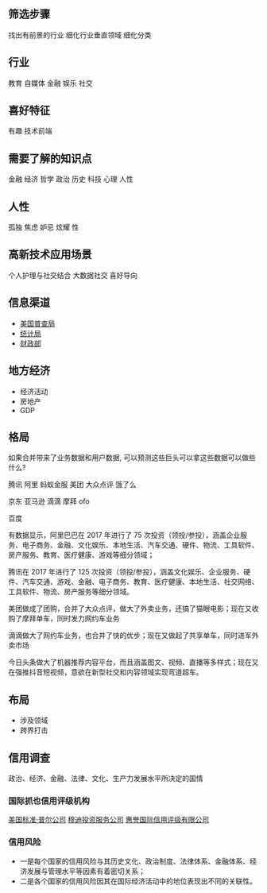 ## 筛选步骤
找出有前景的行业
细化行业垂直领域
细化分类


## 行业
教育
自媒体
金融
娱乐
社交

## 喜好特征
有趣
技术前端


## 需要了解的知识点
金融
经济
哲学
政治
历史
科技
心理
人性

## 人性
孤独
焦虑
妒忌
炫耀
性

## 高新技术应用场景

个人护理与社交结合
大数据社交
喜好导向

## 信息渠道
* [美国普查局](https://www.census.gov/)
* [统计局](http://www.stats.gov.cn/)
* [财政部](http://www.mof.gov.cn/index.htm)

## 地方经济
* 经济活动
* 房地产
* GDP


## 格局
如果合并带来了业务数据和用户数据, 可以预测这些巨头可以拿这些数据可以做些什么?

腾讯
阿里
蚂蚁金服
美团
大众点评
饿了么

京东
亚马逊
滴滴
摩拜
ofo

百度


有数据显示，阿里巴巴在 2017 年进行了 75 次投资（领投/参投），涵盖企业服务、电子商务、金融、文化娱乐、本地生活、汽车交通、硬件、物流、工具软件、房产服务、教育、医疗健康、游戏等细分领域；


腾讯在 2017 年进行了 125 次投资（领投/参投），涵盖文化娱乐、企业服务、硬件、汽车交通、游戏、金融、电子商务、教育、医疗健康、本地生活、社交网络、工具软件、物流、房产服务等细分领域。

美团做成了团购，合并了大众点评，做大了外卖业务，还搞了猫眼电影；现在又收购了摩拜单车，同时发力网约车业务

滴滴做大了网约车业务，也合并了快的优步；现在又做起了共享单车，同时进军外卖市场

今日头条做大了机器推荐内容平台，而且涵盖图文、视频、直播等多样式；现在又在强推抖音短视频，意欲在新型社交和内容领域实现弯道超车。

## 布局
* 涉及领域
* 跨界打击

## 信用调查
政治、经济、金融、法律、文化、生产力发展水平所决定的国情

### 国际抓也信用评级机构
[美国标准·普尔公司](http://wiki.mbalib.com/wiki/%E6%A0%87%E5%87%86%C2%B7%E6%99%AE%E5%B0%94%E5%85%AC%E5%8F%B8)
[穆迪投资服务公司](http://wiki.mbalib.com/wiki/%E7%A9%86%E8%BF%AA%E6%8A%95%E8%B5%84%E6%9C%8D%E5%8A%A1%E5%85%AC%E5%8F%B8)
[惠誉国际信用评级有限公司](http://wiki.mbalib.com/wiki/%E6%83%A0%E8%AA%89%E5%9B%BD%E9%99%85%E4%BF%A1%E7%94%A8%E8%AF%84%E7%BA%A7%E6%9C%89%E9%99%90%E5%85%AC%E5%8F%B8)

### 信用风险
* 一是每个国家的信用风险与其历史文化、政治制度、法律体系、金融体系、经济发展与管理水平等因素有着密切关系；
* 二是各个国家的信用风险因其在国际经济活动中的地位表现出不同的关联性。

